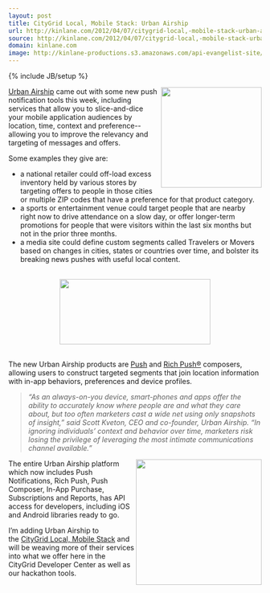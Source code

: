```yaml
---
layout: post
title: CityGrid Local, Mobile Stack: Urban Airship
url: http://kinlane.com/2012/04/07/citygrid-local,-mobile-stack-urban-airship/
source: http://kinlane.com/2012/04/07/citygrid-local,-mobile-stack-urban-airship/
domain: kinlane.com
image: http://kinlane-productions.s3.amazonaws.com/api-evangelist-site/blog/urban-airship-logo.png
---
```

{% include JB/setup %}<p><p><a title="Urban Airship" href="http://urbanairship.com/"><img class="aligncenter size-medium wp-image-1035" title="urban-airship-logo" src="http://www.citygridmedia.com/developer/wp-content/uploads/2012/04/urban-airship-logo1-300x203.png" alt="" width="200" align="right" /></a><a title="Urban Airship" href="http://urbanairship.com/">Urban Airship</a>&nbsp;came out with some new push notification tools this week, including services that allow you to slice-and-dice your mobile application audiences by location, time, context and preference--allowing you to improve the relevancy and targeting of messages and offers.</p>
<p>Some examples they give are:</p>
<ul class="mainlist">
<li>a national retailer could off-load excess inventory held by various stores by targeting offers to people in those cities or multiple ZIP codes that have a preference for that product category.</li>
<li>a sports or entertainment venue could target people that are nearby right now to drive attendance on a slow day, or offer longer-term promotions for people that were visitors within the last six months but not in the prior three months.</li>
<li>a media site could define custom segments called Travelers or Movers based on changes in cities, states or countries over time, and bolster its breaking news pushes with useful local content.</li>
</ul>
<p><br /><a title="Urban Airship" href="http://urbanairship.com/"><img class="aligncenter size-medium wp-image-1033" style="display: block; margin-left: auto; margin-right: auto;" title="urban-airship-products" src="http://www.citygridmedia.com/developer/wp-content/uploads/2012/04/urban-airship-products-300x130.png" alt="" width="300" height="130" /></a></p>
<p><br />The new Urban Airship products are&nbsp;<a title="Push" href="http://urbanairship.com/products/push-composer/">Push</a>&nbsp;and&nbsp;<a title="Rich Push" href="http://urbanairship.com/products/rich-push/">Rich Push&reg;</a>&nbsp;composers, allowing users to construct targeted segments that join location information with in-app behaviors, preferences and device profiles.</p>
<blockquote>
<p><em>&ldquo;As an always-on-you device, smart-phones and apps offer the ability to accurately know where people are and what they care about, but too often marketers cast a wide net using only snapshots of insight,&rdquo; said Scott Kveton, CEO and co-founder, Urban Airship. &ldquo;In ignoring individuals&rsquo; context and behavior over time, marketers risk losing the privilege of leveraging the most intimate communications channel available.&rdquo;</em></p>
</blockquote>
<p><a href="http://www.citygridmedia.com/developer/wp-content/uploads/2012/04/Urban-Airship-Reports.png"><img class="aligncenter size-medium wp-image-1036" title="Urban-Airship-Reports" src="http://www.citygridmedia.com/developer/wp-content/uploads/2012/04/Urban-Airship-Reports-300x243.png" alt="" width="250" align="right" /></a>The entire Urban Airship platform which now includes Push Notifications, Rich Push, Push Composer, In-App Purchase, Subscriptions and Reports, has API access for developers, including iOS and Android libraries ready to go.</p>
<p>I&rsquo;m adding Urban Airship to the&nbsp;<a title="CityGrid Local, Mobile Stack" href="http://www.citygridmedia.com/developer/blog/tag/stack/">CityGrid Local, Mobile Stack</a>&nbsp;and will be weaving more of their services into what we offer here in the CityGrid Developer Center as well as our hackathon tools.</p></p>
